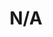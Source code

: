 ---
title: N/A
organization: N/A
organizationUrl: N/A
location: N/A
start: 2021-09-01
end: 2023-07-10

---